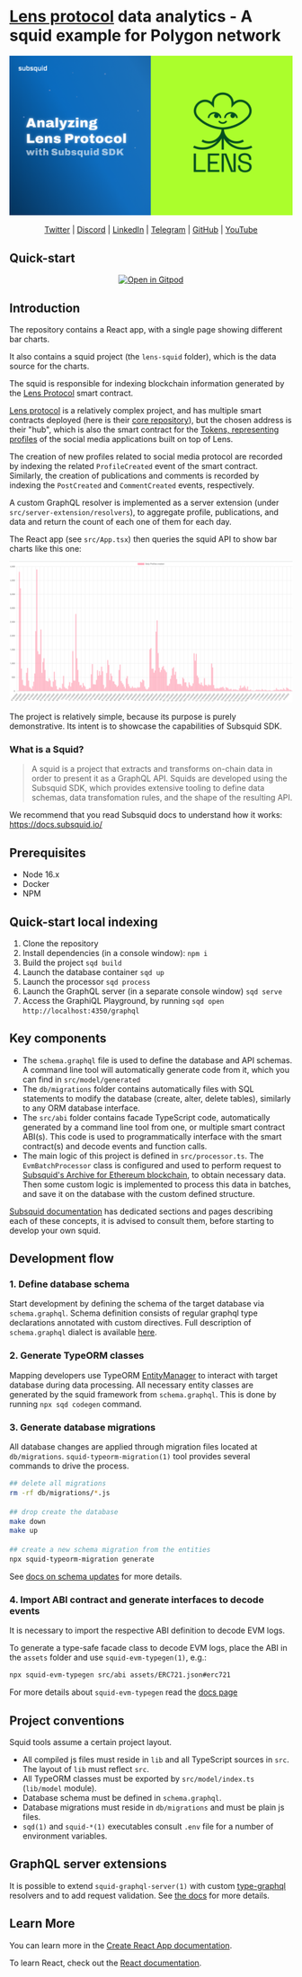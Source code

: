 # [Lens protocol](https://www.lens.xyz/) data analytics - A squid example for Polygon network

<p align="center">
	<img src="lens-squid/assets/lens-banner.png">
</p>

<div align="center">

[Twitter](https://twitter.com/subsquid) | [Discord](https://discord.gg/subsquid) | [LinkedIn](https://linkedin.com/subsquid) | [Telegram](https://t.me/HydraDevs) | [GitHub](https://github.com/subsquid) | [YouTube](https://www.youtube.com/@subsquid)

</div>

## Quick-start

<div align="center">

[![Open in Gitpod](https://gitpod.io/button/open-in-gitpod.svg)](https://gitpod.io#https://github.com/RaekwonIII/lens-analytics-squid.git)

</div>

## Introduction

The repository contains a React app, with a single page showing different bar charts.

It also contains a squid project (the `lens-squid` folder), which is the data source for the charts.

The squid is responsible for indexing blockchain information generated by the [Lens Protocol](https://polygonscan.com/address/0xdb46d1dc155634fbc732f92e853b10b288ad5a1d#code) smart contract. 

[Lens protocol](https://www.lens.xyz/) is a relatively complex project, and has multiple smart contracts deployed (here is their [core repository](https://github.com/lens-protocol/core)), but the chosen address is their "hub", which is also the smart contract for the [Tokens, representing profiles](https://polygonscan.com/token/0xdb46d1dc155634fbc732f92e853b10b288ad5a1d) of the social media applications built on top of Lens.

The creation of new profiles related to social media protocol are recorded by indexing the related `ProfileCreated` event of the smart contract.
Similarly, the creation of publications and comments is recorded by indexing the `PostCreated` and `CommentCreated` events, respectively.

A custom GraphQL resolver is implemented as a server extension (under `src/server-extension/resolvers`), to aggregate profile, publications, and data and return the count of each one of them for each day.

The React app (see `src/App.tsx`) then queries the squid API to show bar charts like this one:

<p align="center">
	<img src="lens-squid/assets/bar-chart.png">
</p>

The project is relatively simple, because its purpose is purely demonstrative. Its intent is to showcase the capabilities of Subsquid SDK.

### What is a Squid?

> A squid is a project that extracts and transforms on-chain data in order to present it as a GraphQL API. Squids are developed using the Subsquid SDK, which provides extensive tooling to define data schemas, data transfomation rules, and the shape of the resulting API.

We recommend that you read Subsquid docs to understand how it works: https://docs.subsquid.io/

## Prerequisites

- Node 16.x
- Docker
- NPM

## Quick-start local indexing

1. Clone the repository
2. Install dependencies (in a console window): `npm i`
3. Build the project `sqd build`
4. Launch the database container `sqd up`
5. Launch the processor `sqd process`
6. Launch the GraphQL server (in a separate console window) `sqd serve`
7. Access the GraphiQL Playground, by running `sqd open http://localhost:4350/graphql` <!-- markdown-link-check-disable-line -->

## Key components

* The `schema.graphql` file is used to define the database and API schemas. A command line tool will automatically generate code from it, which you can find in `src/model/generated`
* The `db/migrations` folder contains automatically files with SQL statements to modify the database (create, alter, delete tables), similarly to any ORM database interface.
* The `src/abi` folder contains facade TypeScript code, automatically generated by a command line tool from one, or multiple smart contract ABI(s). This code is used to programmatically interface with the smart contract(s) and decode events and function calls.
* The main logic of this project is defined in `src/processor.ts`. The `EvmBatchProcessor` class is configured and used to perform request to [Subsquid's Archive for Ethereum blockchain](https://app.subsquid.io/archives), to obtain necessary data. Then some custom logic is implemented to process this data in batches, and save it on the database with the custom defined structure.

[Subsquid documentation](https://docs.subsquid.io/) has dedicated sections and pages describing each of these concepts, it is advised to consult them, before starting to develop your own squid.

## Development flow

### 1. Define database schema

Start development by defining the schema of the target database via `schema.graphql`.
Schema definition consists of regular graphql type declarations annotated with custom directives.
Full description of `schema.graphql` dialect is available [here](https://docs.subsquid.io/schema-spec).

### 2. Generate TypeORM classes

Mapping developers use TypeORM [EntityManager](https://typeorm.io/#/working-with-entity-manager)
to interact with target database during data processing. All necessary entity classes are
generated by the squid framework from `schema.graphql`. This is done by running `npx sqd codegen`
command.

### 3. Generate database migrations

All database changes are applied through migration files located at `db/migrations`.
`squid-typeorm-migration(1)` tool provides several commands to drive the process.

```bash
## delete all migrations
rm -rf db/migrations/*.js

## drop create the database
make down
make up

## create a new schema migration from the entities
npx squid-typeorm-migration generate      
```

See [docs on schema updates](https://docs.subsquid.io/develop-a-squid/schema-file/schema-updates/) for more details.

### 4. Import ABI contract and generate interfaces to decode events

It is necessary to import the respective ABI definition to decode EVM logs. 

To generate a type-safe facade class to decode EVM logs, place the ABI in the `assets` folder and use `squid-evm-typegen(1)`, e.g.:

```bash
npx squid-evm-typegen src/abi assets/ERC721.json#erc721
```

For more details about `squid-evm-typegen` read the [docs page](https://docs.subsquid.io/develop-a-squid/typegen/squid-evm-typegen/)

## Project conventions

Squid tools assume a certain project layout.

* All compiled js files must reside in `lib` and all TypeScript sources in `src`.
The layout of `lib` must reflect `src`.
* All TypeORM classes must be exported by `src/model/index.ts` (`lib/model` module).
* Database schema must be defined in `schema.graphql`.
* Database migrations must reside in `db/migrations` and must be plain js files.
* `sqd(1)` and `squid-*(1)` executables consult `.env` file for a number of environment variables.

## GraphQL server extensions

It is possible to extend `squid-graphql-server(1)` with custom
[type-graphql](https://typegraphql.com) resolvers and to add request validation. See [the docs](https://docs.subsquid.io/develop-a-squid/graphql-api/custom-resolvers/) for more details.

## Learn More

You can learn more in the [Create React App documentation](https://facebook.github.io/create-react-app/docs/getting-started).

To learn React, check out the [React documentation](https://reactjs.org/).
